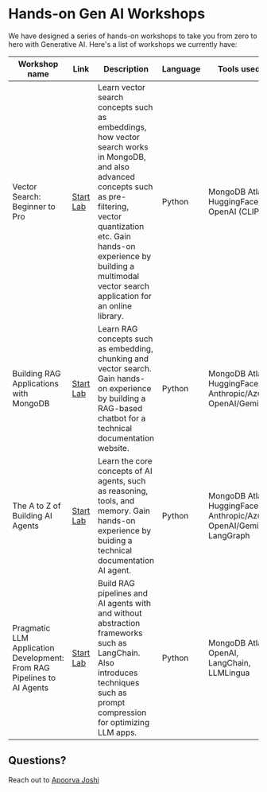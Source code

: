 # Hands-on Gen AI Workshops

We have designed a series of hands-on workshops to take you from zero to hero with Generative AI. Here's a list of workshops we currently have:

|Workshop name | Link | Description | Language | Tools used |
|------------|-------------|----------------|-------------|-------------|
| Vector Search: Beginner to Pro | [Start Lab](https://mongodb-developer.github.io/vector-search-lab/) | Learn vector search concepts such as embeddings, how vector search works in MongoDB, and also advanced concepts such as pre-filtering, vector quantization etc. Gain hands-on experience by building a multimodal vector search application for an online library. | Python | MongoDB Atlas, HuggingFace, OpenAI (CLIP)|
| Building RAG Applications with MongoDB | [Start Lab](https://mongodb-developer.github.io/ai-rag-lab/) | Learn RAG concepts such as embedding, chunking and vector search. Gain hands-on experience by building a RAG-based chatbot for a technical documentation website. | Python | MongoDB Atlas, HuggingFace, Anthropic/Azure OpenAI/Gemini |
| The A to Z of Building AI Agents | [Start Lab](https://mongodb-developer.github.io/ai-agents-lab/) | Learn the core concepts of AI agents, such as reasoning, tools, and memory. Gain hands-on experience by buiding a technical documentation AI agent. | Python | MongoDB Atlas, HuggingFace, Anthropic/Azure OpenAI/Gemini, LangGraph |
| Pragmatic LLM Application Development: From RAG Pipelines to AI Agents | [Start Lab](https://github.com/mongodb-developer/GenAI-Showcase/blob/main/notebooks/workshops/Pragmatic_LLM_Application_Introduction_From_RAG_to_Agents_with_MongoDB.ipynb) | Build RAG pipelines and AI agents with and without abstraction frameworks such as LangChain. Also introduces techniques such as prompt compression for optimizing LLM apps. | Python | MongoDB Atlas, OpenAI, LangChain, LLMLingua |

## Questions?

Reach out to [Apoorva Joshi](https://github.com/ajosh0504)
